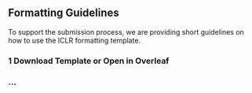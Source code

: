 

## Formatting Guidelines

To support the submission process, we are providing short guidelines on how to use the ICLR formatting template.

### 1 Download Template or Open in Overleaf



### ... 
 